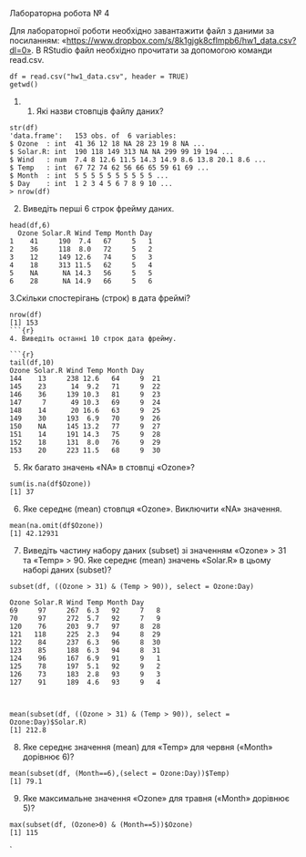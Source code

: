 Лабораторна робота № 4

Для лабораторної роботи необхідно завантажити файл з даними за
посиланням: «https://www.dropbox.com/s/8k1gjgk8cflmpb6/hw1_data.csv?dl=0».
В RStudio файл необхідно прочитати за допомогою команди read.csv.

```{r}
df = read.csv("hw1_data.csv", header = TRUE)
getwd()

```
1. 1. Які назви стовпців файлу даних?
  ```{r}
str(df)
'data.frame':	153 obs. of  6 variables:
  $ Ozone  : int  41 36 12 18 NA 28 23 19 8 NA ...
$ Solar.R: int  190 118 149 313 NA NA 299 99 19 194 ...
$ Wind   : num  7.4 8 12.6 11.5 14.3 14.9 8.6 13.8 20.1 8.6 ...
$ Temp   : int  67 72 74 62 56 66 65 59 61 69 ...
$ Month  : int  5 5 5 5 5 5 5 5 5 5 ...
$ Day    : int  1 2 3 4 5 6 7 8 9 10 ...
> nrow(df)
```
2. Виведіть перші 6 строк фрейму даних.
```{r}
head(df,6)
  Ozone Solar.R Wind Temp Month Day
1    41     190  7.4   67     5   1
2    36     118  8.0   72     5   2
3    12     149 12.6   74     5   3
4    18     313 11.5   62     5   4
5    NA      NA 14.3   56     5   5
6    28      NA 14.9   66     5   6

```
3.Скільки спостерігань (строк) в дата фреймі?

```{r}
nrow(df)
[1] 153
```{r}
4. Виведіть останні 10 строк дата фрейму.

```{r}
tail(df,10)
Ozone Solar.R Wind Temp Month Day
144    13     238 12.6   64     9  21
145    23      14  9.2   71     9  22
146    36     139 10.3   81     9  23
147     7      49 10.3   69     9  24
148    14      20 16.6   63     9  25
149    30     193  6.9   70     9  26
150    NA     145 13.2   77     9  27
151    14     191 14.3   75     9  28
152    18     131  8.0   76     9  29
153    20     223 11.5   68     9  30

```
5. Як багато значень «NA» в стовпці «Ozone»?

  ```{r}
sum(is.na(df$Ozone))
[1] 37
```
6. Яке середнє (mean) стовпця «Ozone». Виключити «NA» значення.
```{r}
mean(na.omit(df$Ozone))
[1] 42.12931
```
7. Виведіть частину набору даних (subset) зі значенням «Ozone» > 31 та
«Temp» > 90. Яке середнє (mean) значень «Solar.R» в цьому наборі даних
(subset)?
```{r}
subset(df, ((Ozone > 31) & (Temp > 90)), select = Ozone:Day)

Ozone Solar.R Wind Temp Month Day
69     97     267  6.3   92     7   8
70     97     272  5.7   92     7   9
120    76     203  9.7   97     8  28
121   118     225  2.3   94     8  29
122    84     237  6.3   96     8  30
123    85     188  6.3   94     8  31
124    96     167  6.9   91     9   1
125    78     197  5.1   92     9   2
126    73     183  2.8   93     9   3
127    91     189  4.6   93     9   4



mean(subset(df, ((Ozone > 31) & (Temp > 90)), select = Ozone:Day)$Solar.R)
[1] 212.8
```

8. Яке середнє значення (mean) для «Temp» для червня («Month» дорівнює
6)?
```{r}
mean(subset(df, (Month==6),(select = Ozone:Day))$Temp)
[1] 79.1                                                                                      

```
9. Яке максимальне значення «Ozone» для травня («Month» дорівнює 5)?

  ```{r}
max(subset(df, (Ozone>0) & (Month==5))$Ozone)
[1] 115
```

`
